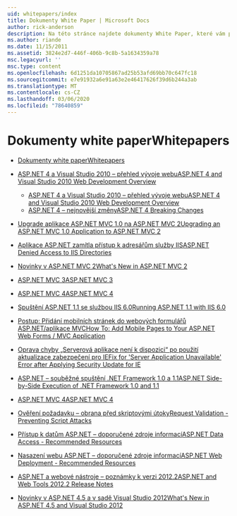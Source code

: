 ```yaml
---
uid: whitepapers/index
title: Dokumenty White Paper | Microsoft Docs
author: rick-anderson
description: Na této stránce najdete dokumenty White Paper, které vám pomůžou s instalací a konfigurací ASP.NET a pomáhají při psaní zabezpečených, rychlých a flexibilních aplikací ASP.NET.
ms.author: riande
ms.date: 11/15/2011
ms.assetid: 3824e2d7-446f-406b-9c8b-5a1634359a78
msc.legacyurl: ''
msc.type: content
ms.openlocfilehash: 6d1251da10705867ad25b53afd69bb70c647fc18
ms.sourcegitcommit: e7e91932a6e91a63e2e46417626f39d6b244a3ab
ms.translationtype: MT
ms.contentlocale: cs-CZ
ms.lasthandoff: 03/06/2020
ms.locfileid: "78640859"
---
```

# <a name="whitepapers"></a><span data-ttu-id="f434f-103">Dokumenty white paper</span><span class="sxs-lookup"><span data-stu-id="f434f-103">Whitepapers</span></span>

- [<span data-ttu-id="f434f-104">Dokumenty white paper</span><span class="sxs-lookup"><span data-stu-id="f434f-104">Whitepapers</span></span>](overview.md)
- [<span data-ttu-id="f434f-105">ASP.NET 4 a Visual Studio 2010 – přehled vývoje webu</span><span class="sxs-lookup"><span data-stu-id="f434f-105">ASP.NET 4 and Visual Studio 2010 Web Development Overview</span></span>](aspnet4/index.md)

    - [<span data-ttu-id="f434f-106">ASP.NET 4 a Visual Studio 2010 – přehled vývoje webu</span><span class="sxs-lookup"><span data-stu-id="f434f-106">ASP.NET 4 and Visual Studio 2010 Web Development Overview</span></span>](aspnet4/overview.md)
    - [<span data-ttu-id="f434f-107">ASP.NET 4 – nejnovější změny</span><span class="sxs-lookup"><span data-stu-id="f434f-107">ASP.NET 4 Breaking Changes</span></span>](aspnet4/breaking-changes.md)
- [<span data-ttu-id="f434f-108">Upgrade aplikace ASP.NET MVC 1.0 na ASP.NET MVC 2</span><span class="sxs-lookup"><span data-stu-id="f434f-108">Upgrading an ASP.NET MVC 1.0 Application to ASP.NET MVC 2</span></span>](aspnet-mvc2-upgrade-notes.md)
- [<span data-ttu-id="f434f-109">Aplikace ASP.NET zamítla přístup k adresářům služby IIS</span><span class="sxs-lookup"><span data-stu-id="f434f-109">ASP.NET Denied Access to IIS Directories</span></span>](denied-access-to-iis-directories.md)
- [<span data-ttu-id="f434f-110">Novinky v ASP.NET MVC 2</span><span class="sxs-lookup"><span data-stu-id="f434f-110">What's New in ASP.NET MVC 2</span></span>](what-is-new-in-aspnet-mvc.md)
- [<span data-ttu-id="f434f-111">ASP.NET MVC 3</span><span class="sxs-lookup"><span data-stu-id="f434f-111">ASP.NET MVC 3</span></span>](mvc3-release-notes.md)
- [<span data-ttu-id="f434f-112">ASP.NET MVC 4</span><span class="sxs-lookup"><span data-stu-id="f434f-112">ASP.NET MVC 4</span></span>](mvc4-beta-release-notes.md)
- [<span data-ttu-id="f434f-113">Spuštění ASP.NET 1.1 se službou IIS 6.0</span><span class="sxs-lookup"><span data-stu-id="f434f-113">Running ASP.NET 1.1 with IIS 6.0</span></span>](aspnet-and-iis6.md)
- [<span data-ttu-id="f434f-114">Postup: Přidání mobilních stránek do webových formulářů ASP.NET/aplikace MVC</span><span class="sxs-lookup"><span data-stu-id="f434f-114">How To: Add Mobile Pages to Your ASP.NET Web Forms / MVC Application</span></span>](add-mobile-pages-to-your-aspnet-web-forms-mvc-application.md)
- [<span data-ttu-id="f434f-115">Oprava chyby „Serverová aplikace není k dispozici“ po použití aktualizace zabezpečení pro IE</span><span class="sxs-lookup"><span data-stu-id="f434f-115">Fix for 'Server Application Unavailable' Error after Applying Security Update for IE</span></span>](ms03-32-issue.md)
- [<span data-ttu-id="f434f-116">ASP.NET – souběžné spuštění .NET Framework 1.0 a 1.1</span><span class="sxs-lookup"><span data-stu-id="f434f-116">ASP.NET Side-by-Side Execution of .NET Framework 1.0 and 1.1</span></span>](side-by-side-with-10.md)
- [<span data-ttu-id="f434f-117">ASP.NET MVC 4</span><span class="sxs-lookup"><span data-stu-id="f434f-117">ASP.NET MVC 4</span></span>](mvc4-release-notes.md)
- [<span data-ttu-id="f434f-118">Ověření požadavku – obrana před skriptovými útoky</span><span class="sxs-lookup"><span data-stu-id="f434f-118">Request Validation - Preventing Script Attacks</span></span>](request-validation.md)
- [<span data-ttu-id="f434f-119">Přístup k datům ASP.NET – doporučené zdroje informací</span><span class="sxs-lookup"><span data-stu-id="f434f-119">ASP.NET Data Access - Recommended Resources</span></span>](aspnet-data-access-content-map.md)
- [<span data-ttu-id="f434f-120">Nasazení webu ASP.NET – doporučené zdroje informací</span><span class="sxs-lookup"><span data-stu-id="f434f-120">ASP.NET Web Deployment - Recommended Resources</span></span>](aspnet-web-deployment-content-map.md)
- [<span data-ttu-id="f434f-121">ASP.NET a webové nástroje – poznámky k verzi 2012.2</span><span class="sxs-lookup"><span data-stu-id="f434f-121">ASP.NET and Web Tools 2012.2 Release Notes</span></span>](aspnet-and-web-tools-20122-release-notes.md)
- [<span data-ttu-id="f434f-122">Novinky v ASP.NET 4.5 a v sadě Visual Studio 2012</span><span class="sxs-lookup"><span data-stu-id="f434f-122">What's New in ASP.NET 4.5 and Visual Studio 2012</span></span>](whats-new-in-aspnet-45-and-visual-studio-2012.md)
